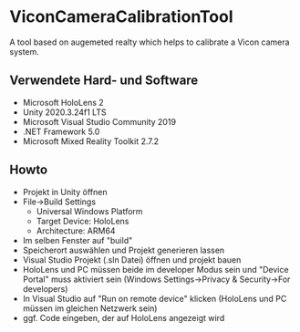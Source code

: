 # ViconCameraCalibrationTool
A tool based on augemeted realty which helps to calibrate a Vicon camera system.

## Verwendete Hard- und Software
- Microsoft HoloLens 2
- Unity 2020.3.24f1 LTS
- Microsoft Visual Studio Community 2019
- .NET Framework 5.0
- Microsoft Mixed Reality Toolkit 2.7.2

## Howto

- Projekt in Unity öffnen
- File->Build Settings
	- Universal Windows Platform
	- Target Device: HoloLens
	- Architecture: ARM64
- Im selben Fenster auf "build"
- Speicherort auswählen und Projekt generieren lassen
- Visual Studio Projekt (.sln Datei) öffnen und projekt bauen
- HoloLens und PC müssen beide im developer Modus sein und "Device Portal" muss aktiviert sein (Windows Settings->Privacy & Security->For developers)
- In Visual Studio auf "Run on remote device" klicken (HoloLens und PC müssen im gleichen Netzwerk sein)
- ggf. Code eingeben, der auf HoloLens angezeigt wird